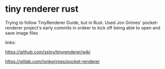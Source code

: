 # tiny renderer rust


Trying to follow TinyRenderer Guide, but in Rust.  Used Jon Grimes' pocket-renderer project's early commits in ordeer to kick off being able to open and save image files


links:

https://github.com/ssloy/tinyrenderer/wiki

https://gitlab.com/jonkgrimes/pocket-renderer
